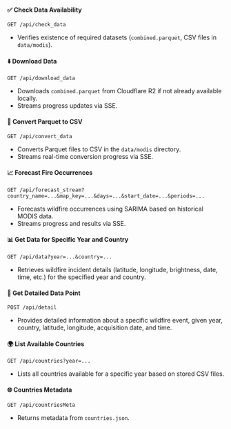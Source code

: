 
#### ✅ **Check Data Availability**
`GET /api/check_data`
- Verifies existence of required datasets (`combined.parquet`, CSV files in `data/modis`).

#### ⬇️ **Download Data**
`GET /api/download_data`
- Downloads `combined.parquet` from Cloudflare R2 if not already available locally.
- Streams progress updates via SSE.

#### 🔄 **Convert Parquet to CSV**
`GET /api/convert_data`
- Converts Parquet files to CSV in the `data/modis` directory.
- Streams real-time conversion progress via SSE.

#### 📈 **Forecast Fire Occurrences**
`GET /api/forecast_stream?country_name=...&map_key=...&days=...&start_date=...&periods=...`
- Forecasts wildfire occurrences using SARIMA based on historical MODIS data.
- Streams progress and results via SSE.

#### 📊 **Get Data for Specific Year and Country**
`GET /api/data?year=...&country=...`
- Retrieves wildfire incident details (latitude, longitude, brightness, date, time, etc.) for the specified year and country.

#### 🔎 **Get Detailed Data Point**
`POST /api/detail`
- Provides detailed information about a specific wildfire event, given year, country, latitude, longitude, acquisition date, and time.

#### 🌍 **List Available Countries**
`GET /api/countries?year=...`
- Lists all countries available for a specific year based on stored CSV files.

#### 🌐 **Countries Metadata**
`GET /api/countriesMeta`
- Returns metadata from `countries.json`.
